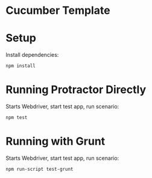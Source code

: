 Cucumber Template
===

# Setup

Install dependencies:

    npm install

# Running Protractor Directly

Starts Webdriver, start test app, run scenario:

    npm test

# Running with Grunt

Starts Webdriver, start test app, run scenario:

    npm run-script test-grunt

